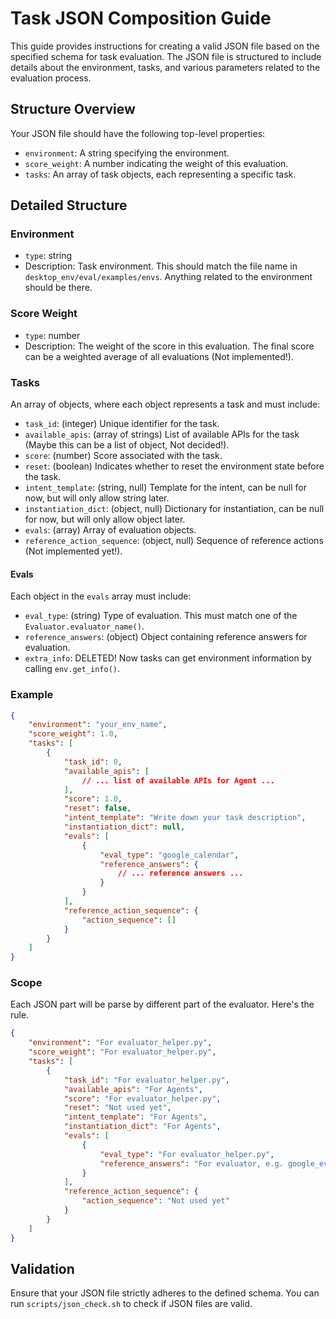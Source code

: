 # Task JSON Composition Guide

This guide provides instructions for creating a valid JSON file based on the specified schema for task evaluation. The JSON file is structured to include details about the environment, tasks, and various parameters related to the evaluation process.

## Structure Overview

Your JSON file should have the following top-level properties:

- `environment`: A string specifying the environment.
- `score_weight`: A number indicating the weight of this evaluation.
- `tasks`: An array of task objects, each representing a specific task.

## Detailed Structure

### Environment

- `type`: string
- Description: Task environment. This should match the file name in `desktop_env/eval/examples/envs`. Anything related to the environment should be there.

### Score Weight

- `type`: number
- Description: The weight of the score in this evaluation. The final score can be a weighted average of all evaluations (Not implemented!).

### Tasks

An array of objects, where each object represents a task and must include:

- `task_id`: (integer) Unique identifier for the task.
- `available_apis`: (array of strings) List of available APIs for the task (Maybe this can be a list of object, Not decided!).
- `score`: (number) Score associated with the task.
- `reset`: (boolean) Indicates whether to reset the environment state before the task.
- `intent_template`: (string, null) Template for the intent, can be null for now, but will only allow string later.
- `instantiation_dict`: (object, null) Dictionary for instantiation, can be null for now, but will only allow object later.
- `evals`: (array) Array of evaluation objects.
- `reference_action_sequence`: (object, null) Sequence of reference actions (Not implemented yet!).

#### Evals

Each object in the `evals` array must include:
- `eval_type`: (string) Type of evaluation. This must match one of the `Evaluator.evaluator_name()`.
- `reference_answers`: (object) Object containing reference answers for evaluation.
- `extra_info`: DELETED! Now tasks can get environment information by calling `env.get_info()`.

### Example

```json
{
    "environment": "your_env_name",
    "score_weight": 1.0,
    "tasks": [
        {
            "task_id": 0,
            "available_apis": [
                // ... list of available APIs for Agent ...
            ],
            "score": 1.0,
            "reset": false,
            "intent_template": "Write down your task description",
            "instantiation_dict": null,
            "evals": [
                {
                    "eval_type": "google_calendar",
                    "reference_answers": {
                        // ... reference answers ...
                    }
                }
            ],
            "reference_action_sequence": {
                "action_sequence": []
            }
        }
    ]
}
```

### Scope

Each JSON part will be parse by different part of the evaluator. Here's the rule.

```json
{
    "environment": "For evaluator_helper.py",
    "score_weight": "For evaluator_helper.py",
    "tasks": [
        {
            "task_id": "For evaluator_helper.py",
            "available_apis": "For Agents",
            "score": "For evaluator_helper.py",
            "reset": "Not used yet",
            "intent_template": "For Agents",
            "instantiation_dict": "For Agents",
            "evals": [
                {
                    "eval_type": "For evaluator_helper.py",
                    "reference_answers": "For evaluator, e.g. google_evaluators/calendar_evaluator.py"
                }
            ],
            "reference_action_sequence": {
                "action_sequence": "Not used yet"
            }
        }
    ]
}
```

## Validation

Ensure that your JSON file strictly adheres to the defined schema. You can run `scripts/json_check.sh` to check if JSON files are valid.
